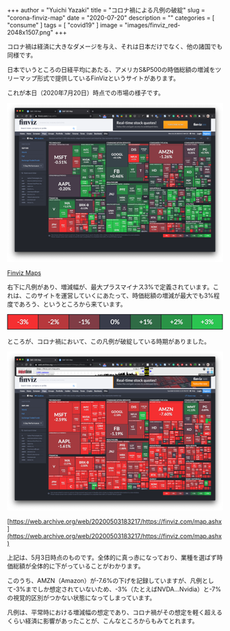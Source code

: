 +++
author = "Yuichi Yazaki"
title = "コロナ禍による凡例の破綻"
slug = "corona-finviz-map"
date = "2020-07-20"
description = ""
categories = [
    "consume"
]
tags = [
    "covid19"
]
image = "images/finviz_red-2048x1507.png"
+++



<!--more-->

コロナ禍は経済に大きなダメージを与え、それは日本だけでなく、他の諸国でも同様です。

日本でいうところの日経平均にあたる、アメリカS&P500の時価総額の増減をツリーマップ形式で提供しているFinVizというサイトがあります。

これが本日（2020年7月20日）時点での市場の様子です。

![](images/finviz_green-2048x1507.png)

[Finviz Maps](https://finviz.com/map.ashx)

右下に凡例があり、増減幅が、最大プラスマイナス3%で定義されています。これは、このサイトを運営していくにあたって、時価総額の増減が最大でも3%程度であろう、というところから来ています。

![](images/finviz_legend.png)

ところが、コロナ禍において、この凡例が破綻している時期がありました。

![](images/finviz_red-2048x1507.png)

[https://web.archive.org/web/20200503183217/https://finviz.com/map.ashx](https://web.archive.org/web/20200503183217/https://finviz.com/map.ashx)

上記は、5月3日時点のものです。全体的に真っ赤になっており、業種を選ばず時価総額が全体的に下がっていることがわかります。

このうち、AMZN（Amazon）が-7.6%の下げを記録していますが、凡例として-3%までしか想定されていないため、-3%（たとえばNVDA…Nvidia）と-7%の視覚的区別がつかない状態になってしまっています。

凡例は、平常時における増減幅の想定であり、コロナ禍がその想定を軽く超えるくらい経済に影響があったことが、こんなところからもみてとれます。